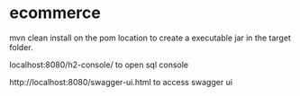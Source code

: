 # ecommerce



mvn clean install on the pom location to create a executable jar in the target folder.


localhost:8080/h2-console/ to open sql console

http://localhost:8080/swagger-ui.html to access swagger ui
